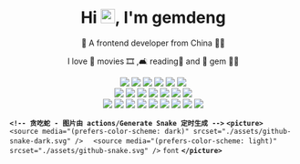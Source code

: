 <!-- 标题 + 个人描述, emoji 取自: http://emojihomepage.com -->

<p align="center">
  <h1 height="200px" align="center">
 Hi <img src="https://cdn.jsdelivr.net/gh/MaleWeb/picture/images/techblog/hi.gif" width="25">, I'm gemdeng
  </h1>
   <p align="center">🤗 A frontend developer from China 👨‍💻</p>
   <p align="center">I love 🎥 movies 🎞 ,🛋 reading📖 and 💎 gem 👩‍🎤</p>
</p>

<div align="center">
  <img src="https://img.shields.io/badge/-HTML-d46b08?style=flat&logo=html5&logoColor=white">
  <img src="https://img.shields.io/badge/-CSS-4096ff?style=flat&logo=CSS3&logoColor=white">
  <img src="https://img.shields.io/badge/-JavaScript-f6da1c?style=flat&logo=javascript&logoColor=white">
  <img src="https://img.shields.io/badge/-TypeScript-2b6dbf?style=flat&logo=typescript&logoColor=white">
  <img src="https://img.shields.io/badge/-Less-bf608e?style=flat&logo=less&logoColor=white">
  <img src="https://img.shields.io/badge/-Sass-b37feb?style=flat&logo=sass&logoColor=white">
</div>
<div align="center">
  <img src="https://img.shields.io/badge/-Tailwind CSS-10d3cf?style=flat&logo=Tailwind CSS&logoColor=white">
  <img src="https://img.shields.io/badge/-Vue3-237804?style=flat&logo=Vue.js&logoColor=Black">
  <img src="https://img.shields.io/badge/-Webpack-%232C3A42?style=flat&logo=webpack">
  <img src="https://img.shields.io/badge/-Vite-218bea?style=flat&logo=Vite&logoColor=white">
  <img src="https://img.shields.io/badge/-ECharts-cf1322?style=flat&logo=Apache ECharts&logoColor=white">
  <img src="https://img.shields.io/badge/-Threejs-f0f0f0?style=flat&logo=Three.js&logoColor=black">
  <img src="https://img.shields.io/badge/-Cesium-4096ff?style=flat&logo=Cesium&logoColor=Black">
</div>
<div align="center">
  <img src="https://img.shields.io/badge/-Node.js-3C873A?style=flat&logo=Node.js&logoColor=white">
  <img src="https://img.shields.io/badge/-Nginx-237804?style=flat&logo=NGINX&logoColor=white">
  <img src="https://img.shields.io/badge/-Npm-fa541c?style=flat&logo=npm">
  <img src="https://img.shields.io/badge/-C-a9bacc?style=flat&logo=C&logoColor=white">
  <img src="https://img.shields.io/badge/-Python-%234B32C3?style=flat&logo=Python&logoColor=white">
  <img src="https://img.shields.io/badge/-Linux-f5f5f5?style=flat&logo=Linux&logoColor=black">
  <img src="https://img.shields.io/badge/-Vim-95de64?style=flat&logo=Vim">
  <img src="https://img.shields.io/badge/-Git-f05032?style=flat&logo=Git&logoColor=white">
  <img src="https://img.shields.io/badge/-Github-black?style=flat&logo=Github">
</div>

**`<!-- 贪吃蛇 - 图片由 actions/Generate Snake 定时生成 -->`**
**`<picture>`**
`  <source media="(prefers-color-scheme: dark)" srcset="./assets/github-snake-dark.svg" />`
`  <source media="(prefers-color-scheme: light)" srcset="./assets/github-snake.svg" />`
`font`
**`</picture>`**
